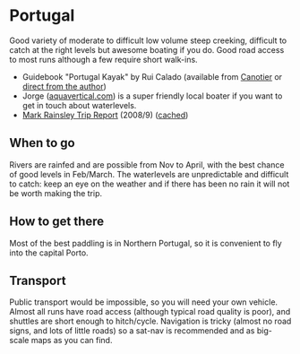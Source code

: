 Portugal
========

Good variety of moderate to difficult low volume steep creeking, difficult to catch at the right levels but awesome boating if you do. Good road access to most runs although a few require short walk-ins.

  * Guidebook "Portugal Kayak" by Rui Calado (available from [Canotier](http://canotier.com) or [direct from the author](http://watertechkayaks.com))
  * Jorge ([aquavertical.com](http://www.aquavertical.com)) is a super friendly local boater if you want to get in touch about waterlevels. 
  * [Mark Rainsley Trip Report](http://www.ukriversguidebook.co.uk/forum/viewtopic.php?f=3&t=45590) (2008/9) ([cached](./asset/portugal/mark-rainsley-08-09.pdf))

When to go
----------

Rivers are rainfed and are possible from Nov to April, with the best chance of good levels in Feb/March. The waterlevels are unpredictable and difficult to catch: keep an eye on the weather and if there has been no rain it will not be worth making the trip.

How to get there
----------------

Most of the best paddling is in Northern Portugal, so it is convenient to fly into the capital Porto.

Transport
---------

Public transport would be impossible, so you will need your own vehicle. Almost all runs have road access (although typical road quality is poor), and shuttles are short enough to hitch/cycle. Navigation is tricky (almost no road signs, and lots of little roads) so a sat-nav is recommended and as big-scale maps as you can find.


